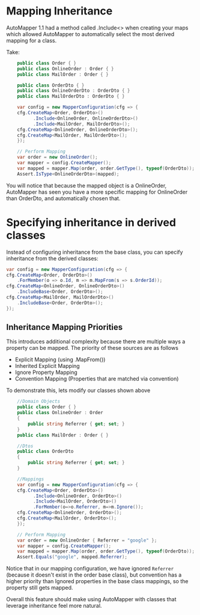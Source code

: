 # Mapping Inheritance
AutoMapper 1.1 had a method called .Include<> when creating your maps which allowed AutoMapper to automatically select the most derived mapping for a class.

Take:
```c#
    public class Order { }
    public class OnlineOrder : Order { }
    public class MailOrder : Order { }

    public class OrderDto { }
    public class OnlineOrderDto : OrderDto { }
    public class MailOrderDto : OrderDto { }

    var config = new MapperConfiguration(cfg => {
    cfg.CreateMap<Order, OrderDto>()
          .Include<OnlineOrder, OnlineOrderDto>()
          .Include<MailOrder, MailOrderDto>();
    cfg.CreateMap<OnlineOrder, OnlineOrderDto>();
    cfg.CreateMap<MailOrder, MailOrderDto>();
    });

    // Perform Mapping
    var order = new OnlineOrder();
    var mapper = config.CreateMapper();
    var mapped = mapper.Map(order, order.GetType(), typeof(OrderDto));
    Assert.IsType<OnlineOrderDto>(mapped);
```
You will notice that because the mapped object is a OnlineOrder, AutoMapper has seen you have a more specific mapping for OnlineOrder than OrderDto, and automatically chosen that.

# Specifying inheritance in derived classes
Instead of configuring inheritance from the base class, you can specify inheritance from the derived classes:
```c#
var config = new MapperConfiguration(cfg => {
cfg.CreateMap<Order, OrderDto>()
    .ForMember(o => o.Id, m => m.MapFrom(s => s.OrderId));
cfg.CreateMap<OnlineOrder, OnlineOrderDto>()
    .IncludeBase<Order, OrderDto>();
cfg.CreateMap<MailOrder, MailOrderDto>()
    .IncludeBase<Order, OrderDto>();
});
```
## Inheritance Mapping Priorities
This introduces additional complexity because there are multiple ways a property can be mapped. The priority of these sources are as follows

 - Explicit Mapping (using .MapFrom())
 - Inherited Explicit Mapping
 - Ignore Property Mapping
 - Convention Mapping (Properties that are matched via convention)

To demonstrate this, lets modify our classes shown above
```c#
    //Domain Objects
    public class Order { }
    public class OnlineOrder : Order 
    { 
        public string Referrer { get; set; }
    }
    public class MailOrder : Order { }

    //Dtos
    public class OrderDto
    {
        public string Referrer { get; set; }
    }

    //Mappings
    var config = new MapperConfiguration(cfg => {
    cfg.CreateMap<Order, OrderDto>()
          .Include<OnlineOrder, OrderDto>()
          .Include<MailOrder, OrderDto>()
          .ForMember(o=>o.Referrer, m=>m.Ignore());
    cfg.CreateMap<OnlineOrder, OrderDto>();
    cfg.CreateMap<MailOrder, OrderDto>();
    });

    // Perform Mapping
    var order = new OnlineOrder { Referrer = "google" };
    var mapper = config.CreateMapper();
    var mapped = mapper.Map(order, order.GetType(), typeof(OrderDto));
    Assert.Equals("google", mapped.Referrer);
```
Notice that in our mapping configuration, we have ignored `Referrer` (because it doesn't exist in the order base class), but convention has a higher priority than Ignored properties in the base class mappings, so the property still gets mapped.

Overall this feature should make using AutoMapper with classes that leverage inheritance feel more natural.